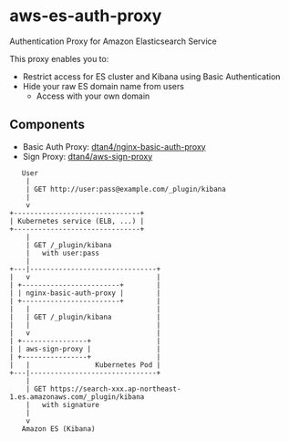 # aws-es-auth-proxy

Authentication Proxy for Amazon Elasticsearch Service

This proxy enables you to:

- Restrict access for ES cluster and Kibana using Basic Authentication
- Hide your raw ES domain name from users
  - Access with your own domain

## Components

- Basic Auth Proxy: [dtan4/nginx-basic-auth-proxy](https://github.com/dtan4/nginx-basic-auth-proxy)
- Sign Proxy: [dtan4/aws-sign-proxy](https://github.com/dtan4/aws-sign-proxy)

```
   User
    |
    | GET http://user:pass@example.com/_plugin/kibana
    |
    v
+-------------------------------+
| Kubernetes service (ELB, ...) |
+-------------------------------+
    |
    | GET /_plugin/kibana
    |   with user:pass
    |
+---|-------------------------------+
|   v                               |
| +------------------------+        |
| | nginx-basic-auth-proxy |        |
| +------------------------+        |
|   |                               |
|   | GET /_plugin/kibana           |
|   |                               |
|   v                               |
| +----------------+                |
| | aws-sign-proxy |                |
| +----------------+                |
|   |                Kubernetes Pod |
+---|-------------------------------+
    |
    | GET https://search-xxx.ap-northeast-1.es.amazonaws.com/_plugin/kibana
    |   with signature
    |
    v
   Amazon ES (Kibana)
```
